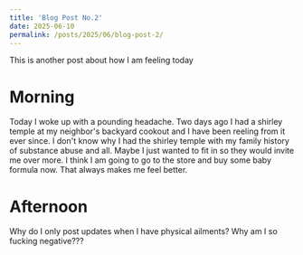 ```yaml
---
title: 'Blog Post No.2'
date: 2025-06-10
permalink: /posts/2025/06/blog-post-2/
---
```


This is another post about how I am feeling today

Morning 
======

Today I woke up with a pounding headache. Two days ago I had a shirley temple at my neighbor's backyard cookout and I have been reeling from it ever since. I don't know why I had the shirley temple with my family history of substance abuse and all. Maybe I just wanted to fit in so they would invite me over more. I think I am going to go to the store and buy some baby formula now. That always makes me feel better. 

Afternoon
======

Why do I only post updates when I have physical ailments? Why am I so fucking negative???


